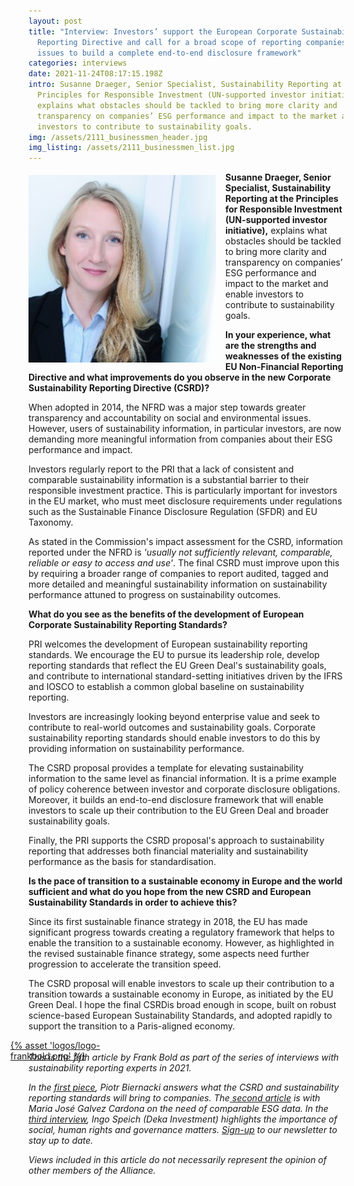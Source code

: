 ```yaml
---
layout: post
title: "Interview: Investors’ support the European Corporate Sustainability
  Reporting Directive and call for a broad scope of reporting companies and
  issues to build a complete end-to-end disclosure framework"
categories: interviews
date: 2021-11-24T08:17:15.198Z
intro: Susanne Draeger, Senior Specialist, Sustainability Reporting at the
  Principles for Responsible Investment (UN-supported investor initiative),
  explains what obstacles should be tackled to bring more clarity and
  transparency on companies’ ESG performance and impact to the market and enable
  investors to contribute to sustainability goals.
img: /assets/2111_businessmen_header.jpg
img_listing: /assets/2111_businessmen_list.jpg
---
```

<img src="/assets/2111_draeger-susanne.png" style="float: left;width: 300px;height: 300px;padding-right: 15px; padding-bottom: 10px; margin-top: 5px;" alt="draeger-susanne" title="draeger-susanne" />

**Susanne Draeger, Senior Specialist, Sustainability Reporting at the Principles for Responsible Investment (UN-supported investor initiative),** explains what obstacles should be tackled to bring more clarity and transparency on companies’ ESG performance and impact to the market and enable investors to contribute to sustainability goals.

**In your experience, what are the strengths and weaknesses of the existing EU Non-Financial Reporting Directive and what improvements do you observe in the new Corporate Sustainability Reporting Directive (CSRD)?**

When adopted in 2014, the NFRD was a major step towards greater transparency and accountability on social and environmental issues. However, users of sustainability information, in particular investors, are now demanding more meaningful information from companies about their ESG performance and impact. 

Investors regularly report to the PRI that a lack of consistent and comparable sustainability information is a substantial barrier to their responsible investment practice. This is particularly important for investors in the EU market, who must meet disclosure requirements under regulations such as the Sustainable Finance Disclosure Regulation (SFDR) and EU Taxonomy.

As stated in the Commission's impact assessment for the CSRD, information reported under the NFRD is *'usually not sufficiently relevant, comparable, reliable or easy to access and use'*. The final CSRD must improve upon this by requiring a broader range of companies to report audited, tagged and more detailed and meaningful sustainability information on sustainability performance attuned to progress on sustainability outcomes. 

**What do you see as the benefits of the development of European Corporate Sustainability Reporting Standards?**

PRI welcomes the development of European sustainability reporting standards. We encourage the EU to pursue its leadership role, develop reporting standards that reflect the EU Green Deal's sustainability goals, and contribute to international standard-setting initiatives driven by the IFRS and IOSCO to establish a common global baseline on sustainability reporting. 

Investors are increasingly looking beyond enterprise value and seek to contribute to real-world outcomes and sustainability goals. Corporate sustainability reporting standards should enable investors to do this by providing information on sustainability performance. 

The CSRD proposal provides a template for elevating sustainability information to the same level as financial information. It is a prime example of policy coherence between investor and corporate disclosure obligations. Moreover, it builds an end-to-end disclosure framework that will enable investors to scale up their contribution to the EU Green Deal and broader sustainability goals. 

Finally, the PRI supports the CSRD proposal's approach to sustainability reporting that addresses both financial materiality and sustainability performance as the basis for standardisation. 

**Is the pace of transition to a sustainable economy in Europe and the world sufficient and what do you hope from the new CSRD and European Sustainability Standards in order to achieve this?**

Since its first sustainable finance strategy in 2018, the EU has made significant progress towards creating a regulatory framework that helps to enable the transition to a sustainable economy. However, as highlighted in the revised sustainable finance strategy, some aspects need further progression to accelerate the transition speed.

The CSRD proposal will enable investors to scale up their contribution to a transition towards a sustainable economy in Europe, as initiated by the EU Green Deal. I hope the final CSRDis broad enough in scope, built on robust science-based European Sustainability Standards, and adopted rapidly to support the transition to a Paris-aligned economy. 

<a href="https://en.frankbold.org/" style="
max-width: 200px;
display: block;
margin-left: -29px;
margin-bottom: -29px;">{% asset 'logos/logo-frankbold.png' %}</a>

*This is the fifth article by Frank Bold as part of the series of interviews with sustainability reporting experts in 2021.* 

*In the [first piece](bit.ly/3oxDX6G), Piotr Biernacki answers what the CSRD and sustainability reporting standards will bring to companies. The[ second article](https://www.allianceforcorporatetransparency.org/news/interview-sustainability-standards-are-needed-to-ensure-comparability-and-fair-competition-so-is-the-genuine-commitment-of-key-stakeholders-to-sustainability.html) is with Maria José Galvez Cardona on the need of comparable ESG data. In the [third interview](https://www.allianceforcorporatetransparency.org/news/interview-the-csrd-and-reporting-standards-are-challenging-but-these-efforts-are-necessary-to-increase-the-pace-of-transition.html), Ingo Speich (Deka Investment) highlights the importance of social, human rights and governance matters.* *[Sign-up](https://purposeofcorporation.us10.list-manage.com/subscribe?u=66bafd0ef0d33f5bf8fbe1e87&id=113ab4bd34) to our newsletter to stay up to date.*

*Views included in this article do not necessarily represent the opinion of other members of the Alliance.*